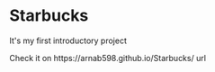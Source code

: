 # Starbucks
It's my first introductory project
<p>Check it on https://arnab598.github.io/Starbucks/ url <p/>
